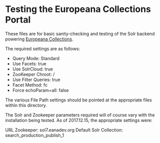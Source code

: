 # Testing the Europeana Collections Portal

These files are for basic sanity-checking and testing of the Solr backend powering [Europeana Collections](https://www.europeana.eu/portal/en).

The required settings are as follows:

* Query Mode: Standard
* Use Facets: true
* Use SolrCloud: true
* ZooKeeper Chroot: /
* Use Filter Queries: true
* Facet Method: fc
* Force echoParam=all: false

The various File Path settings should be pointed at the appropriate files within this directory.

The Solr and Zookeeper parameters required will of course vary with the installation being tested. As of 2017.12.15, the appropriate settings were:

URL Zookeeper: sol7.eanadev.org
Default Solr Collection: search_production_publish_1
